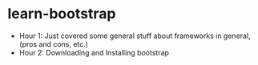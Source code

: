 # learn-bootstrap

* Hour 1: Just covered some general stuff about frameworks in general, (pros and cons, etc.)
* Hour 2: Downloading and Installing bootstrap
